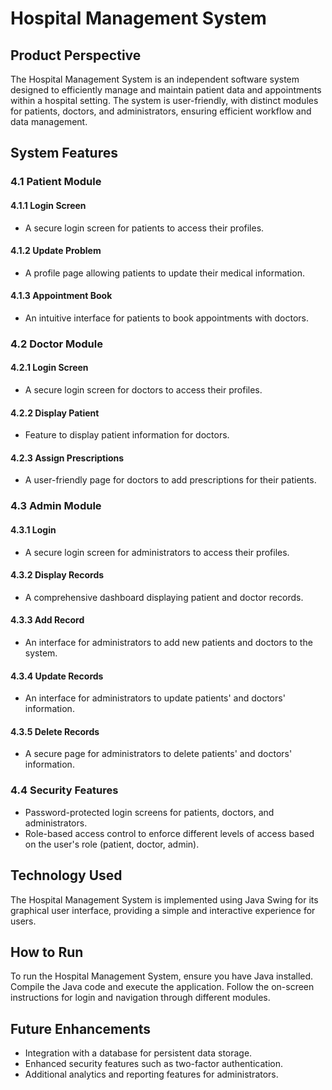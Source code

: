 # Hospital Management System

## Product Perspective

The Hospital Management System is an independent software system designed to efficiently manage and maintain patient data and appointments within a hospital setting. The system is user-friendly, with distinct modules for patients, doctors, and administrators, ensuring efficient workflow and data management.

## System Features

### 4.1 Patient Module

#### 4.1.1 Login Screen
- A secure login screen for patients to access their profiles.

#### 4.1.2 Update Problem
- A profile page allowing patients to update their medical information.

#### 4.1.3 Appointment Book
- An intuitive interface for patients to book appointments with doctors.

### 4.2 Doctor Module

#### 4.2.1 Login Screen
- A secure login screen for doctors to access their profiles.

#### 4.2.2 Display Patient
- Feature to display patient information for doctors.

#### 4.2.3 Assign Prescriptions
- A user-friendly page for doctors to add prescriptions for their patients.

### 4.3 Admin Module

#### 4.3.1 Login
- A secure login screen for administrators to access their profiles.

#### 4.3.2 Display Records
- A comprehensive dashboard displaying patient and doctor records.

#### 4.3.3 Add Record
- An interface for administrators to add new patients and doctors to the system.

#### 4.3.4 Update Records
- An interface for administrators to update patients' and doctors' information.

#### 4.3.5 Delete Records
- A secure page for administrators to delete patients' and doctors' information.

### 4.4 Security Features

- Password-protected login screens for patients, doctors, and administrators.
- Role-based access control to enforce different levels of access based on the user's role (patient, doctor, admin).

## Technology Used

The Hospital Management System is implemented using Java Swing for its graphical user interface, providing a simple and interactive experience for users.

## How to Run

To run the Hospital Management System, ensure you have Java installed. Compile the Java code and execute the application. Follow the on-screen instructions for login and navigation through different modules.

## Future Enhancements

- Integration with a database for persistent data storage.
- Enhanced security features such as two-factor authentication.
- Additional analytics and reporting features for administrators.
